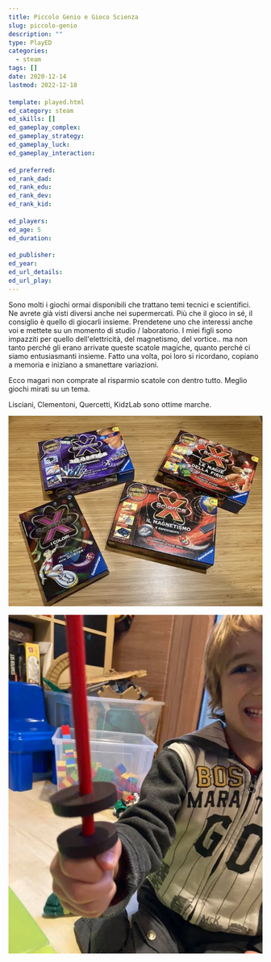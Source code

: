 ```yaml
---
title: Piccolo Genio e Gioco Scienza
slug: piccolo-genio
description: ""
type: PlayED
categories:
  - steam
tags: []
date: 2020-12-14
lastmod: 2022-12-18

template: played.html
ed_category: steam
ed_skills: []
ed_gameplay_complex: 
ed_gameplay_strategy: 
ed_gameplay_luck: 
ed_gameplay_interaction: 

ed_preferred: 
ed_rank_dad: 
ed_rank_edu: 
ed_rank_dev: 
ed_rank_kid: 

ed_players: 
ed_age: 5
ed_duration: 

ed_publisher: 
ed_year: 
ed_url_details: 
ed_url_play: 
---
```


Sono molti i giochi ormai disponibili che trattano temi tecnici e scientifici.  
Ne avrete già visti diversi anche nei supermercati.
Più che il gioco in sé, il consiglio è quello di giocarli insieme.
Prendetene uno che interessi anche voi e mettete su un momento di studio / laboratorio.
I miei figli sono impazziti per quello dell'elettricità, del magnetismo, del vortice.. ma non tanto perché gli erano arrivate queste scatole magiche, quanto perché ci siamo entusiasmanti insieme.
Fatto una volta, poi loro si ricordano, copiano a memoria e iniziano a smanettare variazioni.

Ecco magari non comprate al risparmio scatole con dentro tutto.
Meglio giochi mirati su un tema.

Lisciani, Clementoni, Quercetti, KidzLab sono ottime marche.

![](../../assets/img/played/steam/steam_labs.webp)

![](../../assets/img/played/steam/steam_magnete.webp)
